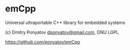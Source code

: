 # emCpp
Universal ultraportable C++ library for embedded systems

(c) Dmitry Ponyatov <dponyatov@gmail.com>, GNU LGPL

https://github.com/ponyatov/emCpp
